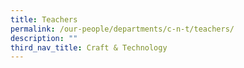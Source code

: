 ```yaml
---
title: Teachers
permalink: /our-people/departments/c-n-t/teachers/
description: ""
third_nav_title: Craft & Technology
---
```

